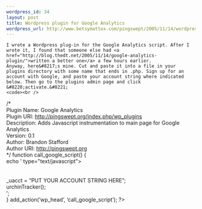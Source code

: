 ```yaml
--- 
wordpress_id: 34
layout: post
title: Wordpress plugin for Google Analytics
wordpress_url: http://www.betsymattox.com/pingswept/2005/11/14/wordpress-plugin-for-google-analytics/
---
```

	I wrote a Wordpress plug-in for the Google Analytics script. After I wrote it, I found that someone else had <a href="http://blog.thedt.net/2005/11/14/google-analytics-plugin/">written a better one</a> a few hours earlier.
	Anyway, here&#8217;s mine. Cut and paste it into a file in your plugins directory with some name that ends in .php. Sign up for an account with Google, and paste your account string where indicated below. Then go to the plugins admin page and click &#8220;activate.&#8221;
	<code><br />
/*<br />
Plugin Name: Google Analytics<br />
Plugin URI: http://pingswept.org/index.php/wp_plugins<br />
Description: Adds Javascript instrumentation to main page for Google Analytics<br />
Version: 0.1<br />
Author: Brandon Stafford<br />
Author URI: http://pingswept.org<br />
*/
	function call_google_script() {<br />
        echo '
type="text/javascript"&gt;<br />
<br />
<br />
_uacct = &#8220;PUT YOUR ACCOUNT STRING HERE&#8221;;<br />
urchinTracker();<br />
&#8216;;<br />
}
	add_action(&#8217;wp_head&#8217;, &#8216;call_google_script&#8217;);
	?&gt;</code>

